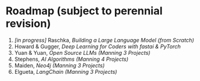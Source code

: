 # Roadmap (subject to perennial revision)

1. *[in progress]* Raschka, *Building a Large Language Model (from Scratch)*
2. Howard & Gugger, *Deep Learning for Coders with fastai & PyTorch*
3. Yuan & Yuan, *Open Source LLMs (Manning 3 Projects)*
4. Stephens, *AI Algorithms (Manning 4 Projects)*
5. Maiden, *Neo4j (Manning 3 Projects)*
6. Elgueta, *LangChain (Manning 3 Projects)*